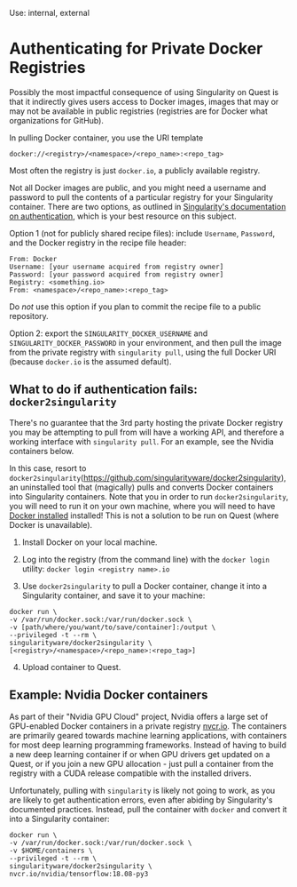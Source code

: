Use: internal, external

# Authenticating for Private Docker Registries

Possibly the most impactful consequence of using Singularity on Quest is that it indirectly gives users access to Docker images, images that may or may not be available in public registries (registries are for Docker what organizations for GitHub). 

In pulling Docker container, you use the URI template

`docker://<registry>/<namespace>/<repo_name>:<repo_tag>`

Most often the registry is just `docker.io`, a publicly available registry.

Not all Docker images are public, and you might need a username and password to pull the contents of a particular registry for your Singularity container. There are two options, as outlined in [Singularity's documentation on authentication](https://www.sylabs.io/guides/2.5/user-guide/singularity_and_docker.html#custom-authentication), which is your best resource on this subject.

Option 1 (not for publicly shared recipe files): include `Username`, `Password`, and the Docker registry in the recipe file header:

```
From: Docker
Username: [your username acquired from registry owner]
Password: [your password acquired from registry owner]
Registry: <something.io>
From: <namespace>/<repo_name>:<repo_tag>
```

Do *not* use this option if you plan to commit the recipe file to a public repository.

Option 2: export the `SINGULARITY_DOCKER_USERNAME` and `SINGULARITY_DOCKER_PASSWORD` in your environment, and then pull the image from the private registry with `singularity pull`, using the full Docker URI (because `docker.io` is the assumed default).


## What to do if authentication fails: `docker2singularity`

There's no guarantee that the 3rd party hosting the private Docker registry you may be attempting to pull from will have a working API, and therefore a working interface with `singularity pull`. For an example, see the Nvidia containers below.

In this case, resort to `docker2singularity`(https://github.com/singularityware/docker2singularity), an uninstalled tool that (magically) pulls and converts Docker containers into Singularity containers. Note that you in order to run `docker2singularity`, you will need to run it on your own machine, where you will need to have [Docker installed](https://docs.docker.com/install/#supported-platforms) installed! This is not a solution to be run on Quest (where Docker is unavailable).

1. Install Docker on your local machine.
2. Log into the registry (from the command line) with the `docker login` utility:
```docker login <registry name>.io```

3. Use `docker2singularity` to pull a Docker container, change it into a Singularity container, and save it to your machine:
```
docker run \
-v /var/run/docker.sock:/var/run/docker.sock \
-v [path/where/you/want/to/save/container]:/output \
--privileged -t --rm \
singularityware/docker2singularity \
[<registry>/<namespace>/<repo_name>:<repo_tag>]
```

4. Upload container to Quest.


## Example: Nvidia Docker containers
As part of their "Nvidia GPU Cloud" project, Nvidia offers a large set of GPU-enabled Docker containers in a private registry [nvcr.io](https://docs.nvidia.com/ngc/). The containers are primarily geared towards machine learning applications, with containers for most deep learning programming frameworks. Instead of having to build a new deep learning container if or when GPU drivers get updated on a Quest, or if you join a new GPU allocation - just pull a container from the registry with a CUDA release compatible with the installed drivers.

Unfortunately, pulling with `singularity` is likely not going to work, as you are likely to get authentication errors, even after abiding by Singularity's documented practices. Instead, pull the container with `docker` and convert it into a Singularity container:

```
docker run \
-v /var/run/docker.sock:/var/run/docker.sock \
-v $HOME/containers \
--privileged -t --rm \
singularityware/docker2singularity \
nvcr.io/nvidia/tensorflow:18.08-py3
```












